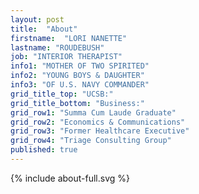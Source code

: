 ```yaml
---
layout: post
title:  "About"
firstname:  "LORI NANETTE"
lastname: "ROUDEBUSH"
job: "INTERIOR THERAPIST"
info1: "MOTHER OF TWO SPIRITED"
info2: "YOUNG BOYS & DAUGHTER"
info3: "OF U.S. NAVY COMMANDER"
grid_title_top: "UCSB:"
grid_title_bottom: "Business:"
grid_row1: "Summa Cum Laude Graduate"
grid_row2: "Economics & Communications"
grid_row3: "Former Healthcare Executive"
grid_row4: "Triage Consulting Group"
published: true
---
```


<section id="about" class="about container-fluid content-section text-center">
  <div class="row">
    <div class="col-sm-12 rotate">{% include about-full.svg %}</div>
  </div>
  <div class="row">
    <div class="col-sm-2 col-sm-offset-5 text-center">
      <a href="#contact" class="btn btn-circle page-scroll">
      <i class="fa fa-angle-double-down animated"></i>
      </a>
    </div>
  </div>
</section>
